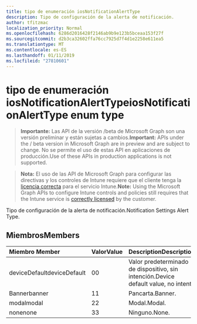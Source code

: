 ```yaml
---
title: tipo de enumeración iosNotificationAlertType
description: Tipo de configuración de la alerta de notificación.
author: tfitzmac
localization_priority: Normal
ms.openlocfilehash: 6286d2016428f2146ab9b9e123b5bceaa153f27f
ms.sourcegitcommit: d2b3ca32602ffa76cc7925d7f4d1e2258e611ea5
ms.translationtype: MT
ms.contentlocale: es-ES
ms.lasthandoff: 01/11/2019
ms.locfileid: "27810601"
---
```

# <a name="iosnotificationalerttype-enum-type"></a><span data-ttu-id="31597-103">tipo de enumeración iosNotificationAlertType</span><span class="sxs-lookup"><span data-stu-id="31597-103">iosNotificationAlertType enum type</span></span>

> <span data-ttu-id="31597-104">**Importante:** Las API de la versión /beta de Microsoft Graph son una versión preliminar y están sujetas a cambios.</span><span class="sxs-lookup"><span data-stu-id="31597-104">**Important:** APIs under the / beta version in Microsoft Graph are in preview and are subject to change.</span></span> <span data-ttu-id="31597-105">No se permite el uso de estas API en aplicaciones de producción.</span><span class="sxs-lookup"><span data-stu-id="31597-105">Use of these APIs in production applications is not supported.</span></span>

> <span data-ttu-id="31597-106">**Nota:** El uso de las API de Microsoft Graph para configurar las directivas y los controles de Intune requiere que el cliente tenga la [licencia correcta](https://go.microsoft.com/fwlink/?linkid=839381) para el servicio Intune.</span><span class="sxs-lookup"><span data-stu-id="31597-106">**Note:** Using the Microsoft Graph APIs to configure Intune controls and policies still requires that the Intune service is [correctly licensed](https://go.microsoft.com/fwlink/?linkid=839381) by the customer.</span></span>

<span data-ttu-id="31597-107">Tipo de configuración de la alerta de notificación.</span><span class="sxs-lookup"><span data-stu-id="31597-107">Notification Settings Alert Type.</span></span>
## <a name="members"></a><span data-ttu-id="31597-108">Miembros</span><span class="sxs-lookup"><span data-stu-id="31597-108">Members</span></span>
|<span data-ttu-id="31597-109">Miembro	</span><span class="sxs-lookup"><span data-stu-id="31597-109">Member</span></span>|<span data-ttu-id="31597-110">Valor</span><span class="sxs-lookup"><span data-stu-id="31597-110">Value</span></span>|<span data-ttu-id="31597-111">Description</span><span class="sxs-lookup"><span data-stu-id="31597-111">Description</span></span>|
|:---|:---|:---|
|<span data-ttu-id="31597-112">deviceDefault</span><span class="sxs-lookup"><span data-stu-id="31597-112">deviceDefault</span></span>|<span data-ttu-id="31597-113">0</span><span class="sxs-lookup"><span data-stu-id="31597-113">0</span></span>|<span data-ttu-id="31597-114">Valor predeterminado de dispositivo, sin intención.</span><span class="sxs-lookup"><span data-stu-id="31597-114">Device default value, no intent.</span></span>|
|<span data-ttu-id="31597-115">Banner</span><span class="sxs-lookup"><span data-stu-id="31597-115">banner</span></span>|<span data-ttu-id="31597-116">1</span><span class="sxs-lookup"><span data-stu-id="31597-116">1</span></span>|<span data-ttu-id="31597-117">Pancarta.</span><span class="sxs-lookup"><span data-stu-id="31597-117">Banner.</span></span>|
|<span data-ttu-id="31597-118">modal</span><span class="sxs-lookup"><span data-stu-id="31597-118">modal</span></span>|<span data-ttu-id="31597-119">2</span><span class="sxs-lookup"><span data-stu-id="31597-119">2</span></span>|<span data-ttu-id="31597-120">Modal.</span><span class="sxs-lookup"><span data-stu-id="31597-120">Modal.</span></span>|
|<span data-ttu-id="31597-121">none</span><span class="sxs-lookup"><span data-stu-id="31597-121">none</span></span>|<span data-ttu-id="31597-122">3</span><span class="sxs-lookup"><span data-stu-id="31597-122">3</span></span>|<span data-ttu-id="31597-123">Ninguno.</span><span class="sxs-lookup"><span data-stu-id="31597-123">None.</span></span>|





